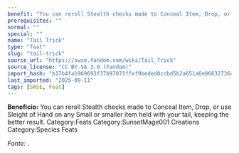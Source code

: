 ```yaml
---
benefit: "You can reroll Stealth checks made to Conceal Item, Drop, or use Sleight of Hand on any Small or smaller item held with your tail, keeping the better result. Category:Feats Category:SunsetMage001 Creations Category:Species Feats"
prerequisites: ""
normal: ""
special: ""
name: "Tail Trick"
type: "feat"
slug: "tail-trick"
source_url: "https://swse.fandom.com/wiki/Tail_Trick"
source_license: "CC BY-SA 3.0 (Fandom)"
import_hash: "b17b4fa1969693f37b97071ffef9beded0ccbd5b2a651a6e066327364a66832e"
last_imported: "2025-09-11"
tags: [SWSE, Feat]
---
```

**Beneficio:** You can reroll Stealth checks made to Conceal Item, Drop, or use Sleight of Hand on any Small or smaller item held with your tail, keeping the better result. Category:Feats Category:SunsetMage001 Creations Category:Species Feats

*Fonte:* .